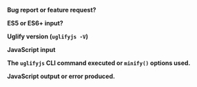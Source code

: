**Bug report or feature request?** 

<!-- Note: sub-optimal but correct code is not a bug -->

**ES5 or ES6+ input?** 

<!-- Note: for ES6 see: https://github.com/mishoo/UglifyJS2/tree/harmony#harmony -->

**Uglify version (`uglifyjs -V`)**

**JavaScript input**

<!--
    A complete parsable JS program exhibiting the issue with
    UglifyJS alone - without third party tools or libraries.
    Ideally the input should be as small as possible.
    Post a link to a gist if necessary.

    Issues without a reproducible test case will be closed.
-->

**The `uglifyjs` CLI command executed or `minify()` options used.**

**JavaScript output or error produced.**

<!--
    Note: `uglify-js` only supports ES5. 
    Those wishing to minify ES6 should use `uglify-es`.
-->
